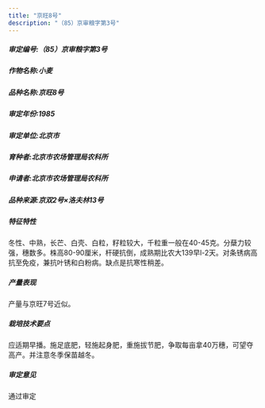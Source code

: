 ```yaml
---
title: "京旺8号"
description: "（85）京审粮字第3号"
---
```

##### 审定编号:（85）京审粮字第3号

##### 作物名称:小麦

##### 品种名称:京旺8号

##### 审定年份:1985

##### 审定单位:北京市

##### 育种者:北京市农场管理局农科所

##### 申请者:北京市农场管理局农科所

##### 品种来源:京双2号×洛夫林13号

##### 特征特性
冬性、中熟，长芒、白壳、白粒，籽粒较大，千粒重一般在40-45克。分蘖力较强，穗数多。株高80-90厘米，杆硬抗倒，成熟期比农大139早l-2天。对条锈病高抗至免疫，兼抗叶锈和白粉病。缺点是抗寒性稍差。

##### 产量表现
产量与京旺7号近似。

##### 栽培技术要点
应适期早播。施足底肥，轻施起身肥，重施拔节肥，争取每亩拿40万穗，可望夺高产。并注意冬季保苗越冬。

##### 审定意见
通过审定

